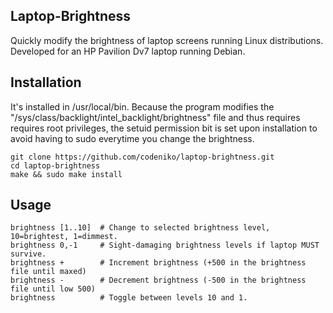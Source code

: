 ## Laptop-Brightness
Quickly modify the brightness of laptop screens running Linux distributions. Developed for an HP Pavilion Dv7 laptop running Debian.

## Installation
It's installed in /usr/local/bin. Because the program modifies the "/sys/class/backlight/intel_backlight/brightness" file and thus requires requires root privileges, the setuid permission bit is set upon installation to avoid having to sudo everytime you change the brightness.

    git clone https://github.com/codeniko/laptop-brightness.git
    cd laptop-brightness
    make && sudo make install
  
## Usage

    brightness [1..10]  # Change to selected brightness level, 10=brightest, 1=dimmest.
    brightness 0,-1     # Sight-damaging brightness levels if laptop MUST survive.
    brightness +        # Increment brightness (+500 in the brightness file until maxed)
    brightness -        # Decrement brightness (-500 in the brightness file until low 500)
    brightness          # Toggle between levels 10 and 1. 
